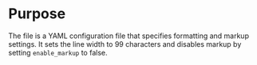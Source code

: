 # Purpose
The file is a YAML configuration file that specifies formatting and markup settings. It sets the line width to 99 characters and disables markup by setting `enable_markup` to false.
